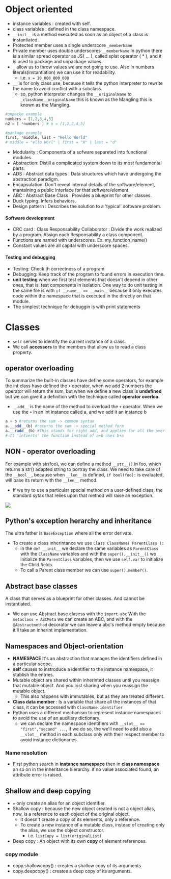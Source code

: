 # Object oriented 
- instance variables : created with self. 
- class variables : defined in the class namespace.
- `__init__` is a method executed as soon as an object of a class is instantiated.
- Protected member uses a single underscore `_memberName`
- Private member uses double underscores `__memberName`
In python there is a similar spread operator as JS( ... ), called splat operator ( * ), and it is used to package and unpackage values.
- `_` allow us to throw values we are not going to use. Also in numbers literals(instantiation) we can use it for readability.
  - i.e. `x = 10_000_000_000`
- `__` is for only class use, because it tells the python interpreter to rewrite the name to avoid conflict with a subclass.
  - so, python interpreter changes the `__originalName` to `_className__originalName` this is known as the Mangling this is known as the Mangling.

```py
#unpacke example
numbers = [1,2,3,4,5]
n2 = [ *numbers ] # n = [1,2,3,4,5]

#package example 
first, *middle, last = "Hello World"
# middle = "ello Worl" | first = "H" | last = "d"
```
- Modularity : Components of a sofware separeted into functional modules.
- Abstraction: Distill a complicated system down to its most fundamental parts.
- ADS : Abstract data types : Data structures which have undergoing the abstraction paradigm.
- Encapsulation: Don't reveal internal details of the software/element, mantaining a public interface for that software/element. 
- ABC : Abstract Base Class : Provides a blueprint for other classes.
- Duck typing: Infers behaviors.
- Design pattern : Describes the solution to a 'typical' software problem.

#### Software development
- CRC card : Class Responsability Collaborator : Divide the work realized by a program. Assign each Responsability a class component.
- Functions are named with underscores. Ex. my_function_name()
- Constant values are all capital with underscore spaces.
#### Testing and debugging
- Testing: Check th correctness of a program
- Debugging: Keep track of the program to found errors in execution time.
- **unit testing** when we first test elements that doesn't depend in other ones, that is, test components in isolation.
One way to do unit testing in the same file is with `if __name__ == __main__` because it only executes code within the namespace that is executed in the directly on that module.
- The simplest technique for debuggin is with print statements

# Classes
- `self` serves to identify the current instance of a class.
- We call **accessors** to the members that allow us to read a class property.

## operator overloading
To summarize the built-in classes have define some  operators, for example the int class have defined the `+` operator, when we add 2 numbers the operator
will return the sum, but when we define a new class is **undefined** but we can give it a definition with the technique called **operator overloa**.
- `__add__` is the name of the method to overload the `+` operator.
When we use the `+` in an int instance called a, and we add it an instance b
```py
a + b #returns the sum -> common syntax
a.__add__(b) #returns the sum -> special method form
a.__radd__(b) #This stands for right add, and applies for all the overload functions
# It 'intverts' the function instead of a+b uses b+a
```
## NON - operator overloading
For example with str(foo), we can define a method `__str__()` in foo, which returns a str() adapted string to portray the class.
We need to take care of the `__bool__`, because when `__len__` is defined, `if bool(foo):` is evaluated, will base its return with the `__len__` method.
- If we try to use a particular special method on a user-defined class, the standard sytax that relies upon that method will raise an exception.
<img src="https://imgs.search.brave.com/S1H4_Ib5RLJF04nx8K5VJJr864MkbZqGzOmSZ0ol8n0/rs:fit:331:390:1/g:ce/aHR0cHM6Ly9kb3Ru/ZXR0dXRvcmlhbHMu/bmV0L3dwLWNvbnRl/bnQvdXBsb2Fkcy8y/MDIwLzA3L3dvcmQt/aW1hZ2UtMTI2LnBu/Zw"> 

## Python's exception herarchy and inheritance
The ultra father is `BaseException` where all the error derivate.

- To create a class inherintance we use `Class ClassName( ParentClass ):`
  - in the `def __init__` we declare the same variables as `ParentClass` with the `ClassName` variables and with the `super().__init__()` we initialize the `ParentClass` variables, then we use `self.var` to initialize the Child fields.
  - To call a Parent class member we can use `super().member()`.

## Abstract base classes
A class that serves as a blueprint for other classes. And cannot be instantiated.
- We can use Abstract base clasess with the `import abc`
With the `metaclass = ABCMeta` we can create an ABC, and with the `@Abstractmethod` decorator we can leave a
abc's method empty because it'll take an inherint implementation.

## Namespaces and Object-orientation

- **NAMESPACE** It's an abstraction that manages the identifiers defined in a particular scope.
- **self** causes to instroduce a identifier to the instance namespace, it stablish the entries.
- Mutable object are shared within inherinted classes until you reassign that mutable object. And you lost sharing when you reassign the mutable object.
  - This also happens with immutables, but as they are treated different.
- **Class data member** : Is a variable that share all the instances of that class, it can be accessed with `ClassName.identifier`
- Python uses a different mechanism to represent instance namespaces to avoid the use of an auxiliary dictionary.
  - we can declare the namespace identifiers with `__slot__ == "first","second" ...`, if we do so, the we'll need to add also a `__slot__` method in each subclass only with their respect member to avoid instance dictionaries.
### Name resolution
- First python search in **instance namespace** then in **class namespace** an so on in the inheritance hierarchy. if no value associated found, an attribute error is raised.

## Shallow and deep copying

- `=` only create an alias for an object identifier.
- Shallow copy : because the new object created is not a object alias, now, is a reference to each object of the original object.
  - It doesn't create a copy of its elements, only a reference.
  - To create a new instance of a mutable class, instead of creating only the alias, we use the object constructor.
    - i.e. `listCopy = list(originalList)`
- Deep copy : An object with its own **copy** of element references.
### copy module
- copy.shallowcopy() : creates a shallow copy of its arguments.
- copy.deepcopy() : creates a deep copy of its arguments.
